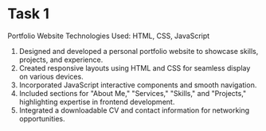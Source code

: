 # Task 1
Portfolio Website
Technologies Used: HTML, CSS, JavaScript

1. Designed and developed a personal portfolio website to showcase skills, projects, and experience.
2. Created responsive layouts using HTML and CSS for seamless display on various devices.
3. Incorporated JavaScript interactive components and smooth navigation.
4. Included sections for "About Me," "Services," "Skills," and "Projects," highlighting expertise in frontend development.
5. Integrated a downloadable CV and contact information for networking opportunities.
